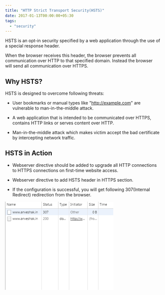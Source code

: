 ```yaml
---
title: "HTTP Strict Transport Security(HSTS)"
date: 2017-01-13T00:00:00+05:30
tags:
  - "security"
---
```


HSTS is an opt-in security specified by a web application through the use of a
special response header.

When the browser receives this header, the browser prevents all communication
over HTTP to that specified domain. Instead the browser will send all
communication over HTTPS.

<!--more-->

## Why HSTS?

HSTS is designed to overcome following threats:

- User bookmarks or manual types like "http://example.com" are vulnerable to
  man-in-the-middle attack.

- A web application that is intended to be communicated over HTTPS, contains
  HTTP links or serves content over HTTP.

- Man-in-the-middle attack which makes victim accept the bad certificate by
  intercepting network traffic.

## HSTS in Action

- Webserver directive should be added to upgrade all HTTP connections to HTTPS
  connections on first-time website access.

- Webserver directive to add HSTS header in HTTPS section.

- If the configuration is successful, you will get following
  307(Internal Redirect) redirection from the browser.

![hsts](/images/hsts_redirect.png)
